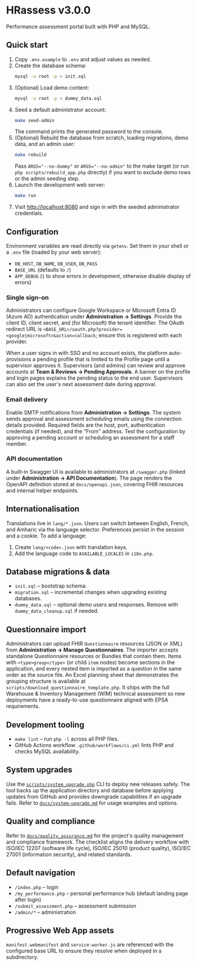 # HRassess v3.0.0

Performance assessment portal built with PHP and MySQL.

## Quick start

1. Copy `.env.example` to `.env` and adjust values as needed.
2. Create the database schema:
   ```sh
   mysql -u root -p < init.sql
   ```
3. (Optional) Load demo content:
   ```sh
   mysql -u root -p < dummy_data.sql
   ```
4. Seed a default administrator account:
   ```sh
   make seed-admin
   ```
   The command prints the generated password to the console.
5. (Optional) Rebuild the database from scratch, loading migrations, demo data, and an admin user:
   ```sh
   make rebuild
   ```
   Pass `ARGS="--no-dummy"` or `ARGS="--no-admin"` to the make target (or run `php scripts/rebuild_app.php` directly) if you want to exclude demo rows or the admin seeding step.
6. Launch the development web server:
   ```sh
   make run
   ```
7. Visit [http://localhost:8080](http://localhost:8080) and sign in with the seeded administrator credentials.

## Configuration

Environment variables are read directly via `getenv`. Set them in your shell or a `.env` file (loaded by your web server):

- `DB_HOST`, `DB_NAME`, `DB_USER`, `DB_PASS`
- `BASE_URL` (defaults to `/`)
- `APP_DEBUG` (`1` to show errors in development, otherwise disable display of errors)

### Single sign-on

Administrators can configure Google Workspace or Microsoft Entra ID (Azure AD) authentication under **Administration → Settings**.
Provide the client ID, client secret, and (for Microsoft) the tenant identifier. The OAuth redirect URL is
`<BASE_URL>/oauth.php?provider=<google|microsoft>&action=callback`; ensure this is registered with each provider.

When a user signs in with SSO and no account exists, the platform auto-provisions a pending profile that is limited to the
Profile page until a supervisor approves it. Supervisors (and admins) can review and approve accounts at
**Team & Reviews → Pending Approvals**. A banner on the profile and login pages explains the pending status to the end user.
Supervisors can also set the user's next assessment date during approval.

### Email delivery

Enable SMTP notifications from **Administration → Settings**. The system sends approval and assessment scheduling emails using the
connection details provided. Required fields are the host, port, authentication credentials (if needed), and the "From" address.
Test the configuration by approving a pending account or scheduling an assessment for a staff member.

### API documentation

A built-in Swagger UI is available to administrators at `/swagger.php` (linked under **Administration → API Documentation**).
The page renders the OpenAPI definition stored at `docs/openapi.json`, covering FHIR resources and internal helper endpoints.

## Internationalisation

Translations live in `lang/*.json`. Users can switch between English, French, and Amharic via the language selector. Preferences
persist in the session and a cookie. To add a language:

1. Create `lang/<code>.json` with translation keys.
2. Add the language code to `AVAILABLE_LOCALES` in `i18n.php`.

## Database migrations & data

- `init.sql` – bootstrap schema.
- `migration.sql` – incremental changes when upgrading existing databases.
- `dummy_data.sql` – optional demo users and responses. Remove with `dummy_data_cleanup.sql` if needed.

## Questionnaire import

Administrators can upload FHIR `Questionnaire` resources (JSON or XML) from
**Administration → Manage Questionnaires**. The importer accepts standalone
Questionnaire resources or Bundles that contain them. Items with
`<type>group</type>` (or child `item` nodes) become sections in the application,
and every nested item is imported as a question in the same order as the source
file. An Excel planning sheet that demonstrates the grouping structure is
available at `scripts/download_questionnaire_template.php`.
It ships with the full Warehouse &amp; Inventory Management (WIM)
technical assessment so new deployments have a ready-to-use
questionnaire aligned with EPSA requirements.

## Development tooling

- `make lint` – run `php -l` across all PHP files.
- GitHub Actions workflow `.github/workflows/ci.yml` lints PHP and checks MySQL availability.

## System upgrades

Use the [`scripts/system_upgrade.php`](scripts/system_upgrade.php) CLI to deploy
new releases safely. The tool backs up the application directory and database
before applying updates from GitHub and provides downgrade capabilities if an
upgrade fails. Refer to [`docs/system-upgrade.md`](docs/system-upgrade.md) for
usage examples and options.

## Quality and compliance

Refer to [`docs/quality_assurance.md`](docs/quality_assurance.md) for the
project's quality management and compliance framework. The checklist aligns the
delivery workflow with ISO/IEC 12207 (software life cycle), ISO/IEC 25010
(product quality), ISO/IEC 27001 (information security), and related standards.

## Default navigation

- `/index.php` – login
- `/my_performance.php` – personal performance hub (default landing page after login)
- `/submit_assessment.php` – assessment submission
- `/admin/*` – administration

## Progressive Web App assets

`manifest.webmanifest` and `service-worker.js` are referenced with the configured base URL to ensure they resolve when deployed
in a subdirectory.
